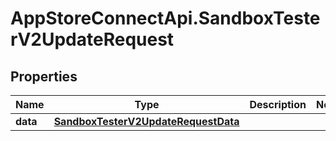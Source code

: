 # AppStoreConnectApi.SandboxTesterV2UpdateRequest

## Properties

Name | Type | Description | Notes
------------ | ------------- | ------------- | -------------
**data** | [**SandboxTesterV2UpdateRequestData**](SandboxTesterV2UpdateRequestData.md) |  | 


